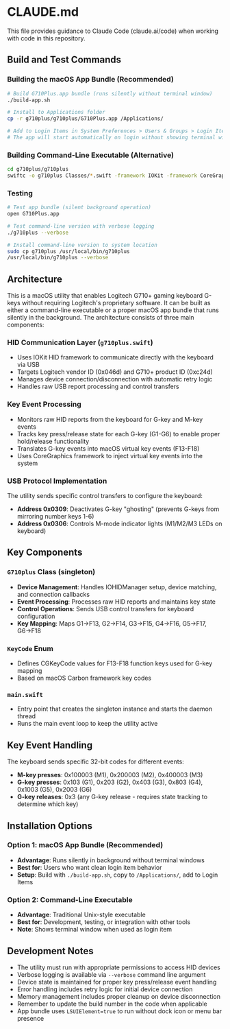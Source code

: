 # CLAUDE.md

This file provides guidance to Claude Code (claude.ai/code) when working with code in this repository.

## Build and Test Commands

### Building the macOS App Bundle (Recommended)
```bash
# Build G710Plus.app bundle (runs silently without terminal window)
./build-app.sh

# Install to Applications folder
cp -r g710plus/g710plus/G710Plus.app /Applications/

# Add to Login Items in System Preferences > Users & Groups > Login Items
# The app will start automatically on login without showing terminal windows
```

### Building Command-Line Executable (Alternative)
```bash
cd g710plus/g710plus
swiftc -o g710plus Classes/*.swift -framework IOKit -framework CoreGraphics -framework Foundation
```

### Testing
```bash
# Test app bundle (silent background operation)
open G710Plus.app

# Test command-line version with verbose logging
./g710plus --verbose

# Install command-line version to system location
sudo cp g710plus /usr/local/bin/g710plus
/usr/local/bin/g710plus --verbose
```

## Architecture

This is a macOS utility that enables Logitech G710+ gaming keyboard G-keys without requiring Logitech's proprietary software. It can be built as either a command-line executable or a proper macOS app bundle that runs silently in the background. The architecture consists of three main components:

### HID Communication Layer (`g710plus.swift`)
- Uses IOKit HID framework to communicate directly with the keyboard via USB
- Targets Logitech vendor ID (0x046d) and G710+ product ID (0xc24d)
- Manages device connection/disconnection with automatic retry logic
- Handles raw USB report processing and control transfers

### Key Event Processing
- Monitors raw HID reports from the keyboard for G-key and M-key events
- Tracks key press/release state for each G-key (G1-G6) to enable proper hold/release functionality
- Translates G-key events into macOS virtual key events (F13-F18)
- Uses CoreGraphics framework to inject virtual key events into the system

### USB Protocol Implementation
The utility sends specific control transfers to configure the keyboard:
- **Address 0x0309**: Deactivates G-key "ghosting" (prevents G-keys from mirroring number keys 1-6)
- **Address 0x0306**: Controls M-mode indicator lights (M1/M2/M3 LEDs on keyboard)

## Key Components

### `G710plus` Class (singleton)
- **Device Management**: Handles IOHIDManager setup, device matching, and connection callbacks
- **Event Processing**: Processes raw HID reports and maintains key state
- **Control Operations**: Sends USB control transfers for keyboard configuration
- **Key Mapping**: Maps G1→F13, G2→F14, G3→F15, G4→F16, G5→F17, G6→F18

### `KeyCode` Enum
- Defines CGKeyCode values for F13-F18 function keys used for G-key mapping
- Based on macOS Carbon framework key codes

### `main.swift`
- Entry point that creates the singleton instance and starts the daemon thread
- Runs the main event loop to keep the utility active

## Key Event Handling

The keyboard sends specific 32-bit codes for different events:
- **M-key presses**: 0x100003 (M1), 0x200003 (M2), 0x400003 (M3)
- **G-key presses**: 0x103 (G1), 0x203 (G2), 0x403 (G3), 0x803 (G4), 0x1003 (G5), 0x2003 (G6)
- **G-key releases**: 0x3 (any G-key release - requires state tracking to determine which key)

## Installation Options

### Option 1: macOS App Bundle (Recommended)
- **Advantage**: Runs silently in background without terminal windows
- **Best for**: Users who want clean login item behavior
- **Setup**: Build with `./build-app.sh`, copy to `/Applications/`, add to Login Items

### Option 2: Command-Line Executable  
- **Advantage**: Traditional Unix-style executable
- **Best for**: Development, testing, or integration with other tools
- **Note**: Shows terminal window when used as login item

## Development Notes

- The utility must run with appropriate permissions to access HID devices
- Verbose logging is available via `--verbose` command line argument
- Device state is maintained for proper key press/release event handling
- Error handling includes retry logic for initial device connection
- Memory management includes proper cleanup on device disconnection
- Remember to update the build number in the code when applicable
- App bundle uses `LSUIElement=true` to run without dock icon or menu bar presence